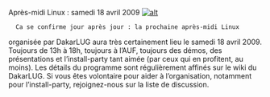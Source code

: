 
 Après-midi Linux : samedi 18 avril 2009
[![alt](https://raw.github.com/Dakarlug/site-datas/master/datas/reddit.png "")](https://raw.github.com/Dakarlug/site-datas/master/datas/pdf)
    
      Ca se confirme jour après jour : la prochaine après-midi Linux
organisée par DakarLUG aura très certainement lieu le samedi 18 avril
2009. Toujours de 13h à 18h, toujours à l’AUF, toujours des démos, des
présentations et l’install-party tant aimée (par ceux qui en profitent,
au moins). Les détails du programme sont régulièrement affinés sur le wiki du DakarLUG. Si vous êtes volontaire pour aider à l’organisation, notamment pour l’install-party, rejoignez-nous sur la liste de discussion.
    
    
    



    



    



    



    



    



 
    
     
